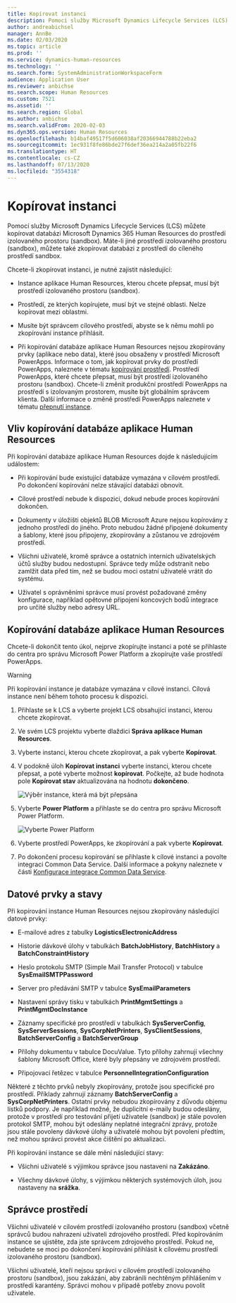 ```yaml
---
title: Kopírovat instanci
description: Pomocí služby Microsoft Dynamics Lifecycle Services (LCS) můžete kopírovat databázi Microsoft Dynamics 365 Human Resources do prostředí izolovaného prostoru (sandbox).
author: andreabichsel
manager: AnnBe
ms.date: 02/03/2020
ms.topic: article
ms.prod: ''
ms.service: dynamics-human-resources
ms.technology: ''
ms.search.form: SystemAdministrationWorkspaceForm
audience: Application User
ms.reviewer: anbichse
ms.search.scope: Human Resources
ms.custom: 7521
ms.assetid: ''
ms.search.region: Global
ms.author: anbichse
ms.search.validFrom: 2020-02-03
ms.dyn365.ops.version: Human Resources
ms.openlocfilehash: b14baf49517f5d606038af20366944788b22eba2
ms.sourcegitcommit: 1ec931f8fe86bde27f6def36ea214a2a05fb22f6
ms.translationtype: HT
ms.contentlocale: cs-CZ
ms.lasthandoff: 07/13/2020
ms.locfileid: "3554318"
---
```

# <a name="copy-an-instance"></a>Kopírovat instanci

Pomocí služby Microsoft Dynamics Lifecycle Services (LCS) můžete kopírovat databázi Microsoft Dynamics 365 Human Resources do prostředí izolovaného prostoru (sandbox). Máte-li jiné prostředí izolovaného prostoru (sandbox), můžete také zkopírovat databázi z prostředí do cíleného prostředí sandbox.

Chcete-li zkopírovat instanci, je nutné zajistit následující:

- Instance aplikace Human Resources, kterou chcete přepsat, musí být prostředí izolovaného prostoru (sandbox).

- Prostředí, ze kterých kopírujete, musí být ve stejné oblasti. Nelze kopírovat mezi oblastmi.

- Musíte být správcem cílového prostředí, abyste se k němu mohli po zkopírování instance přihlásit.

- Při kopírování databáze aplikace Human Resources nejsou zkopírovány prvky (aplikace nebo data), které jsou obsaženy v prostředí Microsoft PowerApps. Informace o tom, jak kopírovat prvky do prostředí PowerApps, naleznete v tématu [kopírování prostředí](https://docs.microsoft.com/power-platform/admin/copy-environment). Prostředí PowerApps, které chcete přepsat, musí být prostředí izolovaného prostoru (sandbox). Chcete-li změnit produkční prostředí PowerApps na prostředí s izolovaným prostorem, musíte být globálním správcem klienta. Další informace o změně prostředí PowerApps naleznete v tématu [přepnutí instance](https://docs.microsoft.com/dynamics365/admin/switch-instance).

## <a name="effects-of-copying-a-human-resources-database"></a>Vliv kopírování databáze aplikace Human Resources

Při kopírování databáze aplikace Human Resources dojde k následujícím událostem:

- Při kopírování bude existující databáze vymazána v cílovém prostředí. Po dokončení kopírování nelze stávající databázi obnovit.

- Cílové prostředí nebude k dispozici, dokud nebude proces kopírování dokončen.

- Dokumenty v úložišti objektů BLOB Microsoft Azure nejsou kopírovány z jednoho prostředí do jiného. Proto nebudou žádné připojené dokumenty a šablony, které jsou připojeny, zkopírovány a zůstanou ve zdrojovém prostředí.

- Všichni uživatelé, kromě správce a ostatních interních uživatelských účtů služby budou nedostupní. Správce tedy může odstranit nebo zamlžit data před tím, než se budou moci ostatní uživatelé vrátit do systému.

- Uživatel s oprávněními správce musí provést požadované změny konfigurace, například opětovné připojení koncových bodů integrace pro určité služby nebo adresy URL.

## <a name="copy-the-human-resources-database"></a>Kopírování databáze aplikace Human Resources

Chcete-li dokončit tento úkol, nejprve zkopírujte instanci a poté se přihlaste do centra pro správu Microsoft Power Platform a zkopírujte vaše prostředí PowerApps.

> [!WARNING]
> Při kopírování instance je databáze vymazána v cílové instanci. Cílová instance není během tohoto procesu k dispozici.

1. Přihlaste se k LCS a vyberte projekt LCS obsahující instanci, kterou chcete zkopírovat.

2. Ve svém LCS projektu vyberte dlaždici **Správa aplikace Human Resources**.

3. Vyberte instanci, kterou chcete zkopírovat, a pak vyberte **Kopírovat**.

4. V podokně úloh **Kopírovat instanci** vyberte instanci, kterou chcete přepsat, a poté vyberte možnost **kopírovat**. Počkejte, až bude hodnota pole **Kopírovat stav** aktualizována na hodnotu **dokončeno**.

   ![[Výběr instance, která má být přepsána](./media/copy-instance-select-target-instance.png)](./media/copy-instance-select-target-instance.png)

5. Vyberte **Power Platform** a přihlaste se do centra pro správu Microsoft Power Platform.

   ![[Vyberte Power Platform](./media/copy-instance-select-power-platform.png)](./media/copy-instance-select-power-platform.png)

6. Vyberte prostředí PowerApps, ke zkopírování a pak vyberte **Kopírovat**.

7. Po dokončení procesu kopírování se přihlaste k cílové instanci a povolte integraci Common Data Service. Další informace a pokyny naleznete v části [Konfigurace integrace Common Data Service](https://docs.microsoft.com/dynamics365/talent/hr-common-data-service-integration).

## <a name="data-elements-and-statuses"></a>Datové prvky a stavy

Při kopírování instance Human Resources nejsou zkopírovány následující datové prvky:

- E-mailové adres z tabulky **LogisticsElectronicAddress**

- Historie dávkové úlohy v tabulkách **BatchJobHistory**, **BatchHistory** a **BatchConstraintHistory**

- Heslo protokolu SMTP (Simple Mail Transfer Protocol) v tabulce **SysEmailSMTPPassword**

- Server pro předávání SMTP v tabulce **SysEmailParameters**

- Nastavení správy tisku v tabulkách **PrintMgmtSettings** a **PrintMgmtDocInstance**

- Záznamy specifické pro prostředí v tabulkách **SysServerConfig**, **SysServerSessions**, **SysCorpNetPrinters**, **SysClientSessions**, **BatchServerConfig** a **BatchServerGroup**

- Přílohy dokumentu v tabulce DocuValue. Tyto přílohy zahrnují všechny šablony Microsoft Office, které byly přepsány ve zdrojovém prostředí.

- Připojovací řetězec v tabulce **PersonnelIntegrationConfiguration**

Některé z těchto prvků nebyly zkopírovány, protože jsou specifické pro prostředí. Příklady zahrnují záznamy **BatchServerConfig** a **SysCorpNetPrinters**. Ostatní prvky nebudou zkopírovány z důvodu objemu lístků podpory. Je například možné, že duplicitní e-maily budou odeslány, protože v prostředí pro testování přijetí uživatele (sandbox) je stále povolen protokol SMTP, mohou být odeslány neplatné integrační zprávy, protože jsou stále povoleny dávkové úlohy a uživatelé mohou být povoleni předtím, než mohou správci provést akce čištění po aktualizaci.

Při kopírování instance se dále mění následující stavy:

- Všichni uživatelé s výjimkou správce jsou nastaveni na **Zakázáno**.

- Všechny dávkové úlohy, s výjimkou některých systémových úloh, jsou nastaveny na **srážka**.

## <a name="environment-admin"></a>Správce prostředí

Všichni uživatelé v cílovém prostředí izolovaného prostoru (sandbox) včetně správců budou nahrazeni uživateli zdrojového prostředí. Před kopírováním instance se ujistěte, zda jste správcem zdrojového prostředí. Pokud ne, nebudete se moci po dokončení kopírování přihlásit k cílovému prostředí izolovaného prostoru (sandbox).

Všichni uživatelé, kteří nejsou správci v cílovém prostředí izolovaného prostoru (sandbox), jsou zakázáni, aby zabránili nechtěným přihlášením v prostředí karantény. Správci mohou v případě potřeby znovu povolit uživatele.
